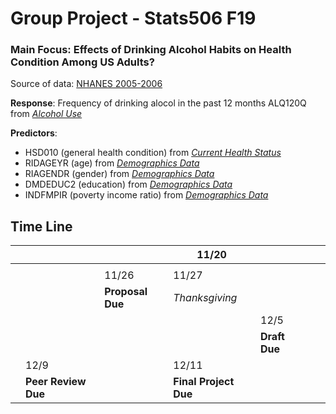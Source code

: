 # Group Project - Stats506 F19
### Main Focus: Effects of Drinking Alcohol Habits on Health Condition Among US Adults?

Source of data: [NHANES 2005-2006](https://wwwn.cdc.gov/nchs/nhanes/ContinuousNhanes/Default.aspx?BeginYear=2005)

**Response**: 
Frequency of drinking alocol in the past 12 months
ALQ120Q from *[Alcohol Use](https://wwwn.cdc.gov/Nchs/Nhanes/2005-2006/ALQ_D.htm)*

**Predictors**: 
- HSD010 (general health condition) from *[Current Health Status](https://wwwn.cdc.gov/Nchs/Nhanes/2005-2006/HSQ_D.htm#HSQ480)*
- RIDAGEYR (age)  from *[Demographics Data](https://wwwn.cdc.gov/nchs/nhanes/search/datapage.aspx?Component=Demographics&CycleBeginYear=2005)*
- RIAGENDR (gender)  from *[Demographics Data](https://wwwn.cdc.gov/nchs/nhanes/search/datapage.aspx?Component=Demographics&CycleBeginYear=2005)*
- DMDEDUC2 (education)  from *[Demographics Data](https://wwwn.cdc.gov/nchs/nhanes/search/datapage.aspx?Component=Demographics&CycleBeginYear=2005)*
- INDFMPIR (poverty income ratio)  from *[Demographics Data](https://wwwn.cdc.gov/nchs/nhanes/search/datapage.aspx?Component=Demographics&CycleBeginYear=2005)*





## Time Line
|   |                     |                  | 11/20                 |               |   |   |
|---|---------------------|------------------|-----------------------|---------------|---|---|
|   |                     |                  |                       |               |   |   |
|   |                     | 11/26            | 11/27                 |               |   |   |
|   |                     | **Proposal Due** | *Thanksgiving*        |               |   |   |
|   |                     |                  |                       | 12/5          |   |   |
|   |                     |                  |                       | **Draft Due** |   |   |
|   | 12/9                |                  | 12/11                 |               |   |   |
|   | **Peer Review Due** |                  | **Final Project Due** |               |   |   |
